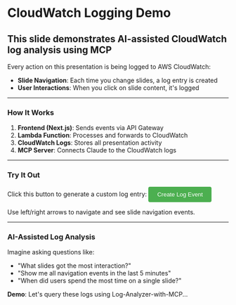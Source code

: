 # CloudWatch Logging Demo

## This slide demonstrates AI-assisted CloudWatch log analysis using MCP

Every action on this presentation is being logged to AWS CloudWatch:

- **Slide Navigation**: Each time you change slides, a log entry is created
- **User Interactions**: When you click on slide content, it's logged

---

### How It Works

1. **Frontend (Next.js)**: Sends events via API Gateway
2. **Lambda Function**: Processes and forwards to CloudWatch
3. **CloudWatch Logs**: Stores all presentation activity
4. **MCP Server**: Connects Claude to the CloudWatch logs

---

### Try It Out

Click this button to generate a custom log entry: <button id="demo-button" style="background-color: #4CAF50; color: white; padding: 10px 20px; border: none; border-radius: 4px; cursor: pointer;">Create Log Event</button>

Use left/right arrows to navigate and see slide navigation events.

---

### AI-Assisted Log Analysis

Imagine asking questions like:
- "What slides got the most interaction?"
- "Show me all navigation events in the last 5 minutes"
- "When did users spend the most time on a single slide?"

**Demo**: Let's query these logs using Log-Analyzer-with-MCP...

<script>
document.getElementById('demo-button')?.addEventListener('click', function() {
  window.logUserInteraction?.(window.location.pathname.split('/').pop(), 'demo-button', 'click');
  alert('Log event created! Check CloudWatch logs.');
});
</script>